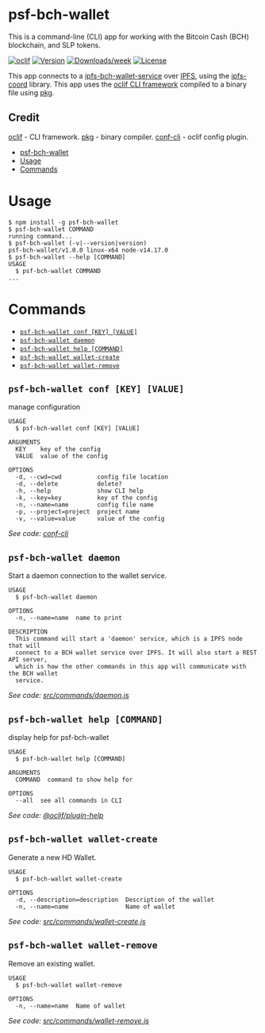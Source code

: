 # psf-bch-wallet

This is a command-line (CLI) app for working with the Bitcoin Cash (BCH) blockchain, and SLP tokens.

[![oclif](https://img.shields.io/badge/cli-oclif-brightgreen.svg)](https://oclif.io)
[![Version](https://img.shields.io/npm/v/bin-cli-boilerplate.svg)](https://npmjs.org/package/bin-cli-boilerplate)
[![Downloads/week](https://img.shields.io/npm/dw/bin-cli-boilerplate.svg)](https://npmjs.org/package/bin-cli-boilerplate)
[![License](https://img.shields.io/npm/l/bin-cli-boilerplate.svg)](https://github.com/christroutner/bin-cli-boilerplate/blob/master/package.json)

This app connects to a [ipfs-bch-wallet-service](https://github.com/Permissionless-Software-Foundation/ipfs-bch-wallet-service) over [IPFS](https://ipfs.io), using the [ipfs-coord](https://github.com/Permissionless-Software-Foundation/ipfs-coord) library. This app uses the [oclif CLI framework](https://oclif.io/) compiled to a binary file using [pkg](https://github.com/vercel/pkg).

## Credit

[oclif](https://oclif.io/) - CLI framework.
[pkg](https://github.com/vercel/pkg) - binary compiler.
[conf-cli](https://github.com/natzcam/conf-cli) - oclif config plugin.

<!-- toc -->
* [psf-bch-wallet](#psf-bch-wallet)
* [Usage](#usage)
* [Commands](#commands)
<!-- tocstop -->

# Usage

<!-- usage -->
```sh-session
$ npm install -g psf-bch-wallet
$ psf-bch-wallet COMMAND
running command...
$ psf-bch-wallet (-v|--version|version)
psf-bch-wallet/v1.0.0 linux-x64 node-v14.17.0
$ psf-bch-wallet --help [COMMAND]
USAGE
  $ psf-bch-wallet COMMAND
...
```
<!-- usagestop -->

# Commands

<!-- commands -->
* [`psf-bch-wallet conf [KEY] [VALUE]`](#psf-bch-wallet-conf-key-value)
* [`psf-bch-wallet daemon`](#psf-bch-wallet-daemon)
* [`psf-bch-wallet help [COMMAND]`](#psf-bch-wallet-help-command)
* [`psf-bch-wallet wallet-create`](#psf-bch-wallet-wallet-create)
* [`psf-bch-wallet wallet-remove`](#psf-bch-wallet-wallet-remove)

## `psf-bch-wallet conf [KEY] [VALUE]`

manage configuration

```
USAGE
  $ psf-bch-wallet conf [KEY] [VALUE]

ARGUMENTS
  KEY    key of the config
  VALUE  value of the config

OPTIONS
  -d, --cwd=cwd          config file location
  -d, --delete           delete?
  -h, --help             show CLI help
  -k, --key=key          key of the config
  -n, --name=name        config file name
  -p, --project=project  project name
  -v, --value=value      value of the config
```

_See code: [conf-cli](https://github.com/natzcam/conf-cli/blob/v0.1.9/src/commands/conf.ts)_

## `psf-bch-wallet daemon`

Start a daemon connection to the wallet service.

```
USAGE
  $ psf-bch-wallet daemon

OPTIONS
  -n, --name=name  name to print

DESCRIPTION
  This command will start a 'daemon' service, which is a IPFS node that will
  connect to a BCH wallet service over IPFS. It will also start a REST API server,
  which is how the other commands in this app will communicate with the BCH wallet
  service.
```

_See code: [src/commands/daemon.js](https://github.com/Permissionless-Software-Foundation/psf-bch-wallet/blob/vv1.0.0/src/commands/daemon.js)_

## `psf-bch-wallet help [COMMAND]`

display help for psf-bch-wallet

```
USAGE
  $ psf-bch-wallet help [COMMAND]

ARGUMENTS
  COMMAND  command to show help for

OPTIONS
  --all  see all commands in CLI
```

_See code: [@oclif/plugin-help](https://github.com/oclif/plugin-help/blob/v3.2.2/src/commands/help.ts)_

## `psf-bch-wallet wallet-create`

Generate a new HD Wallet.

```
USAGE
  $ psf-bch-wallet wallet-create

OPTIONS
  -d, --description=description  Description of the wallet
  -n, --name=name                Name of wallet
```

_See code: [src/commands/wallet-create.js](https://github.com/Permissionless-Software-Foundation/psf-bch-wallet/blob/vv1.0.0/src/commands/wallet-create.js)_

## `psf-bch-wallet wallet-remove`

Remove an existing wallet.

```
USAGE
  $ psf-bch-wallet wallet-remove

OPTIONS
  -n, --name=name  Name of wallet
```

_See code: [src/commands/wallet-remove.js](https://github.com/Permissionless-Software-Foundation/psf-bch-wallet/blob/vv1.0.0/src/commands/wallet-remove.js)_
<!-- commandsstop -->
